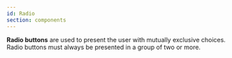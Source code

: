 ```yaml
---
id: Radio
section: components
---
```

**Radio buttons** are used to present the user with mutually exclusive choices. Radio buttons must always be presented in a group of two or more.
